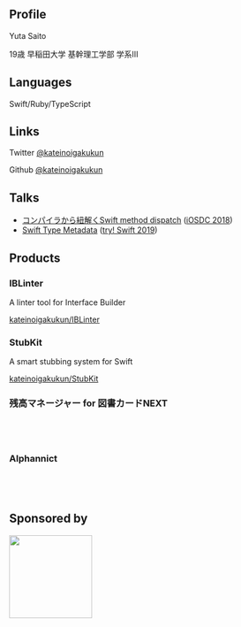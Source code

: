 ## Profile

Yuta Saito

19歳 早稲田大学 基幹理工学部 学系Ⅲ

## Languages

Swift/Ruby/TypeScript

## Links

Twitter [@kateinoigakukun](https://twitter.com/kateinoigakukun)

Github [@kateinoigakukun](https://github.com/kateinoigakukun)


## Talks

- [コンパイラから紐解くSwift method dispatch](https://speakerdeck.com/kateinoigakukun/konpairakaraniu-jie-kuswift-method-dispatch-1) ([iOSDC 2018](https://fortee.jp/iosdc-japan-2018/proposal/1056b7c9-d1ab-4c66-b6a7-e37254b969ee))
- [Swift Type Metadata](https://speakerdeck.com/kateinoigakukun/swift-type-metadata) ([try! Swift 2019](https://www.tryswift.co/events/2019/tokyo/jp/#metadata))



## Products

### IBLinter

A linter tool for Interface Builder

[kateinoigakukun/IBLinter](https://github.com/kateinoigakukun/IBLinter)
 
### StubKit

A smart stubbing system for Swift

[kateinoigakukun/StubKit](https://github.com/kateinoigakukun/StubKit)

### 残高マネージャー for 図書カードNEXT

<a href="https://itunes.apple.com/us/app/can-gaomaneja-for-tu-shukadonext/id1198097091?mt=8" style="display:inline-block;overflow:hidden;background:url(//linkmaker.itunes.apple.com/assets/shared/badges/ja-jp/appstore-lrg.svg) no-repeat;width:135px;height:40px;background-size:contain;"></a>


### Alphannict

<a href="https://itunes.apple.com/us/app/alphannict/id1200301433?mt=8" style="display:inline-block;overflow:hidden;background:url(//linkmaker.itunes.apple.com/assets/shared/badges/ja-jp/appstore-lrg.svg) no-repeat;width:135px;height:40px;background-size:contain;"></a>

## Sponsored by

 <a href="https://www.macstadium.com"><img src="https://uploads-ssl.webflow.com/5ac3c046c82724970fc60918/5c019d917bba312af7553b49_MacStadium-developerlogo.png" width="150"></img></a> 

